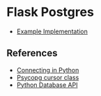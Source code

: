# Flask Postgres

* [Example Implementation](https://mpwpostgres.herokuapp.com) 

## References
* [Connecting in Python](https://devcenter.heroku.com/articles/heroku-postgresql#connecting-in-python)
* [Psycopg cursor class](https://www.psycopg.org/docs/cursor.html)
* [Python Database API](https://www.python.org/dev/peps/pep-0249/)
